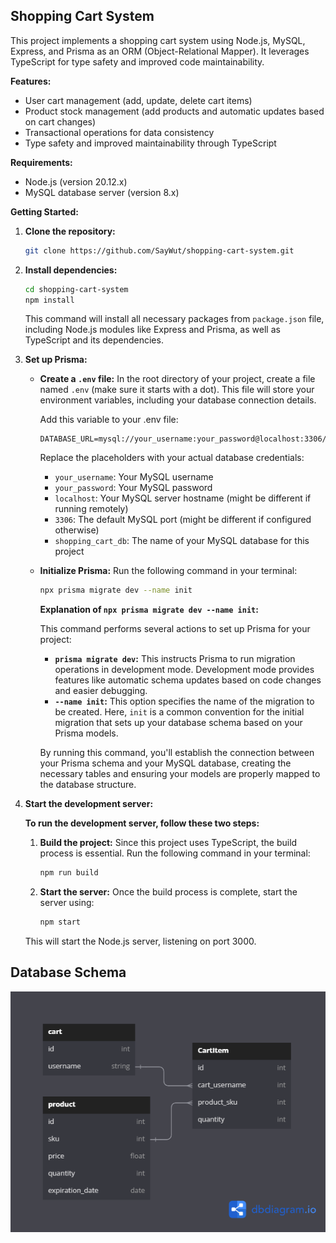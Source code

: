 ## Shopping Cart System

This project implements a shopping cart system using Node.js, MySQL, Express, and Prisma as an ORM (Object-Relational Mapper). It leverages TypeScript for type safety and improved code maintainability.

**Features:**

- User cart management (add, update, delete cart items)
- Product stock management (add products and automatic updates based on cart changes)
- Transactional operations for data consistency
- Type safety and improved maintainability through TypeScript

**Requirements:**

- Node.js (version 20.12.x)
- MySQL database server (version 8.x)

**Getting Started:**

1. **Clone the repository:**

   ```bash
   git clone https://github.com/SayWut/shopping-cart-system.git
   ```

2. **Install dependencies:**

   ```bash
   cd shopping-cart-system
   npm install
   ```

   This command will install all necessary packages from `package.json` file, including Node.js modules like Express and Prisma, as well as TypeScript and its dependencies.

3. **Set up Prisma:**

   - **Create a `.env` file:** In the root directory of your project, create a file named `.env` (make sure it starts with a dot). This file will store your environment variables, including your database connection details.

     Add this variable to your .env file:

     ```
     DATABASE_URL=mysql://your_username:your_password@localhost:3306/shopping_cart_db
     ```

     Replace the placeholders with your actual database credentials:

     - `your_username`: Your MySQL username
     - `your_password`: Your MySQL password
     - `localhost`: Your MySQL server hostname (might be different if running remotely)
     - `3306`: The default MySQL port (might be different if configured otherwise)
     - `shopping_cart_db`: The name of your MySQL database for this project

   - **Initialize Prisma:** Run the following command in your terminal:

     ```bash
     npx prisma migrate dev --name init
     ```

     **Explanation of `npx prisma migrate dev --name init`:**

     This command performs several actions to set up Prisma for your project:

     - **`prisma migrate dev`:** This instructs Prisma to run migration operations in development mode. Development mode provides features like automatic schema updates based on code changes and easier debugging.
     - **`--name init`:** This option specifies the name of the migration to be created. Here, `init` is a common convention for the initial migration that sets up your database schema based on your Prisma models.

     By running this command, you'll establish the connection between your Prisma schema and your MySQL database, creating the necessary tables and ensuring your models are properly mapped to the database structure.

4. **Start the development server:**

   **To run the development server, follow these two steps:**

   1. **Build the project:** Since this project uses TypeScript, the build process is essential. Run the following command in your terminal:

      ```bash
      npm run build
      ```

   2. **Start the server:** Once the build process is complete, start the server using:

      ```bash
      npm start
      ```

   This will start the Node.js server, listening on port 3000.

## Database Schema

![Database diagram](https://github.com/SayWut/shopping-cart-system/blob/main/images/dbdiagram.png?raw=true)
